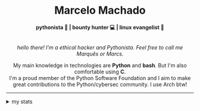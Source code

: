 <h1 align="center"> Marcelo Machado </h1> <!-- <img src="https://tryhackme-badges.s3.amazonaws.com/mmaachado.png" alt="TryHackMe"> -->
    
<div align="center">
<b>pythonista 🐍 | bounty hunter 💻 | linux evangelist 🐧</b>
<br>
<br>

<i>hello there! I'm a ethical hacker and Pythonista. Feel free to call me Marquês or Marcs.</i>

<p>

My main knowledge in technologies are **Python** and **bash**. But I'm also comfortable using **C**. <br/>
I'm a proud member of the Python Software Foundation and I aim to make great contributions to the Python/cybersec community. I use Arch btw!
</p>

</div>

---

<details closed>    
<summary>my stats</summary>

<!--START_SECTION:waka-->
**I'm a Night 🦉** 

```text
🌞 Morning    16 commits     █░░░░░░░░░░░░░░░░░░░░░░░░   5.86% 
🌆 Daytime    102 commits    █████████░░░░░░░░░░░░░░░░   37.36% 
🌃 Evening    138 commits    ████████████░░░░░░░░░░░░░   50.55% 
🌙 Night      17 commits     █░░░░░░░░░░░░░░░░░░░░░░░░   6.23%

```


📊 **This Week I Spent My Time On** 

```text
⌚︎ Time Zone: America/Sao_Paulo

💬 Programming Languages: 
HTML                     21 mins             ████████████░░░░░░░░░░░░░   49.04% 
Python                   13 mins             ███████░░░░░░░░░░░░░░░░░░   30.99% 
TOML                     4 mins              ██░░░░░░░░░░░░░░░░░░░░░░░   11.04% 
CSS                      2 mins              █░░░░░░░░░░░░░░░░░░░░░░░░   4.76% 
Other                    1 min               █░░░░░░░░░░░░░░░░░░░░░░░░   3.83%

🔥 Editors: 
VS Code                  43 mins             █████████████████████████   100.0%

💻 Operating System: 
Linux                    23 mins             █████████████░░░░░░░░░░░░   53.84% 
Windows                  19 mins             ███████████░░░░░░░░░░░░░░   46.16%

```


 Last Updated on 16/09/2024
<!--END_SECTION:waka-->

<!-- <div>
        <a target="_blank" rel="noopener noreferrer" href="https://github.com/mmaachado?tab=repositories"><img src="https://github-readme-stats.vercel.app/api/top-langs/?username=mmaachado&hide=html,css,swift,ruby&langs_count=6&hide_border=true&layout=compact&show_icons=true&line_height=10&theme=transparent&title_color=4a86d1&custom_title=favourite%20languages"
       alt="most used languages" align="right"></a>
     <a target="_blank" rel="noopener noreferrer" href="https://wakatime.com/@mmachado"><img width="400rem" src="https://github-readme-stats.vercel.app/api/wakatime?username=mmachado&theme=transparent&hide_border=true&hide=markdown,html,css,text,other,yaml,json,prolog,dart,docker,xml,gitconfig,TSQL&hide_title=true&line_height=50&langs_count=4&layout=default" alt="wakatime stats" align="left" /></a> 
        

</div>

 <img src="https://raw.githubusercontent.com/MicaelliMedeiros/micaellimedeiros/master/image/computer-illustration.png" min-width="400px" max-width="400px" width="400px" align="right" alt="computer-illustration.png"> -->
<!-- [![Buy me a coffee](https://img.shields.io/badge/Buy%20Me%20a%20Coffee-ffdd00?style=for-the-badge&logo=buy-me-a-coffee&logoColor=black)](https://www.buymeacoffee.com/anticodingclub) -->

</details>
